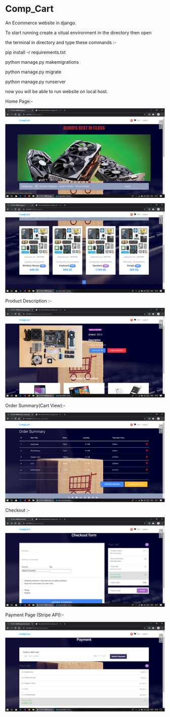 # Comp_Cart
An Ecommerce website in django.

To start running create a vitual environment in the directory then open

the terminal in directory and type these commands :-

pip install -r requirements.txt

python manage.py makemigrations

python manage.py migrate

python manage.py runserver

now you will be able to run website on local host.

Home Page:-

![](de1.png)

![](de2.png)

Product Description :-

![](de4.png)

Order Summary(Cart View):-

![](de3.png)

Checkout :-

![](de5.png)

Payment Page (Stripe API):-

![](de6.png)


